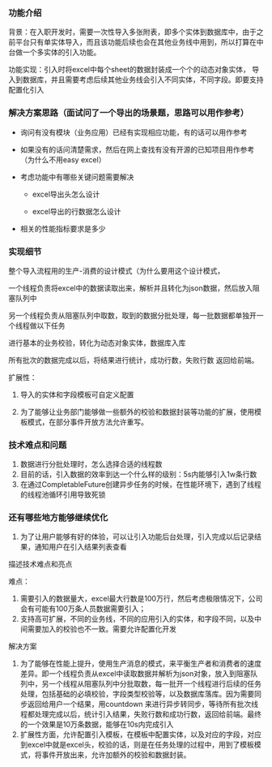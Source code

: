 ### 功能介绍

背景：在入职开发时，需要一次性导入多张附表，即多个实体到数据库中，由于之前平台只有单实体导入，而且该功能后续也会在其他业务线中用到，所以打算在中台做一个多实体的引入功能。

功能实现：引入时将excel中每个sheet的数据封装成一个个的动态对象实体， 导入到数据库，并且需要考虑后续其他业务线会引入不同实体，不同字段。即要支持配置化引入





### 解决方案思路（面试问了一个导出的场景题，思路可以用作参考）

- 询问有没有模块（业务应用）已经有实现相应功能，有的话可以用作参考

- 如果没有的话问清楚需求，然后在网上查找有没有开源的已知项目用作参考（为什么不用easy excel）

- 考虑功能中有哪些关键问题需要解决

  - excel导出头怎么设计

  - excel导出的行数据怎么设计

- 相关的性能指标要求是多少

### 实现细节

整个导入流程用的生产-消费的设计模式（为什么要用这个设计模式，

一个线程负责将excel中的数据读取出来，解析并且转化为json数据，然后放入阻塞队列中

另一个线程负责从阻塞队列中取数，取到的数据分批处理，每一批数据都单独开一个线程做以下任务

进行基本的业务校验，转化为动态对象实体，数据库入库

所有批次的数据完成以后，将结果进行统计，成功行数，失败行数 返回给前端。



扩展性：

1. 导入的实体和字段模板可自定义配置

2. 为了能够让业务部门能够做一些额外的校验和数据封装等功能的扩展，使用模板模式，在部分事件开放方法允许重写。



### 技术难点和问题

1. 数据进行分批处理时，怎么选择合适的线程数 
2. 目前的话，引入数据的效率到达一个什么样的级别：5s内能够引入1w条行数
3. 在通过CompletableFuture创建异步任务的时候，在性能环境下，遇到了线程的线程池循环引用导致死锁



### 还有哪些地方能够继续优化

   1. 为了让用户能够有好的体验，可以让引入功能后台处理，引入完成以后记录结果，通知用户在引入结果列表查看

      
      
      
      
      

描述技术难点和亮点

难点：

1. 需要引入的数据量大，excel最大行数是100万行，然后考虑极限情况下，公司会有可能有100万条人员数据需要引入；
2. 支持高可扩展，不同的业务线，不同的应用引入的实体，和字段不同，以及中间需要加入的校验也不一致。需要允许配置化开发



解决方案

1. 为了能够在性能上提升，使用生产消息的模式，来平衡生产者和消费者的速度差异。即一个线程负责从excel中读取数据并解析为json对象，放入到阻塞队列中，另一个线程从阻塞队列中分批取数，每一批开一个线程进行后续的任务处理，包括基础的必填校验，字段类型校验等，以及数据库落库。因为需要同步返回给用户一个结果，用countdown 来进行异步转同步，等待所有批次线程都处理完成以后，统计引入结果，失败行数和成功行数，返回给前端。最终的一个效果是10万条数据，能够在10s内完成引入
2. 扩展性方面，允许配置引入模板，在模板中配置实体，以及对应的字段，对应到excel中就是excel头，校验的话，则是在任务处理的过程中，用到了模板模式，将事件开放出来，允许加额外的校验和数据封装。

